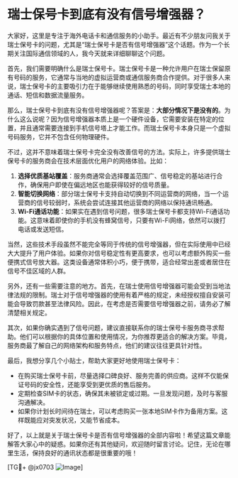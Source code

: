 # 瑞士保号卡到底有没有信号增强器？

大家好，这里是专注于海外电话卡和通信服务的小助手。最近有不少朋友问我关于瑞士保号卡的问题，尤其是“瑞士保号卡是否有信号增强器”这个话题。作为一个长期关注国际通信领域的人，我今天就来详细聊聊这个问题。

首先，我们需要明确什么是瑞士保号卡。瑞士保号卡是一种允许用户在瑞士保留原有号码的服务，它通常与当地的虚拟运营商或通信服务商合作提供。对于很多人来说，瑞士保号卡的主要吸引力在于能够继续使用熟悉的号码，同时享受瑞士本地的通话、短信和数据流量服务。

那么，瑞士保号卡到底有没有信号增强器呢？答案是：**大部分情况下是没有的**。为什么这么说呢？因为信号增强器本质上是一个硬件设备，它需要安装在特定的位置，并且通常需要连接到手机信号塔上才能工作。而瑞士保号卡本身只是一个虚拟号码服务，它并不包含任何物理硬件。

不过，这并不意味着瑞士保号卡完全没有改善信号的方法。实际上，许多提供瑞士保号卡的服务商会在技术层面优化用户的网络体验。比如：

1. **选择优质基站覆盖**：服务商通常会选择覆盖范围广、信号稳定的基站进行合作，确保用户即使在偏远地区也能获得较好的信号质量。
2. **智能切换网络**：部分瑞士保号卡支持自动切换到不同运营商的网络，当一个运营商的信号较弱时，系统会尝试连接其他运营商的网络以保持通讯畅通。
3. **Wi-Fi通话功能**：如果实在遇到信号问题，很多瑞士保号卡都支持Wi-Fi通话功能。这意味着即使你的手机没有蜂窝信号，只要有Wi-Fi网络，依然可以拨打电话或发送短信。

当然，这些技术手段虽然不能完全等同于传统的信号增强器，但在实际使用中已经大大提升了用户体验。如果你对信号稳定性有更高要求，也可以考虑额外购买一些便携式信号放大器。这类设备通常体积小巧，便于携带，适合经常出差或者居住在信号不佳区域的人群。

另外，还有一些需要注意的地方。首先，在瑞士使用信号增强器可能会受到当地法律法规的限制。瑞士对于信号增强器的使用有着严格的规定，未经授权擅自安装可能会导致罚款甚至法律风险。因此，在考虑是否需要信号增强器之前，请务必了解清楚相关规定。

其次，如果你确实遇到了信号问题，建议直接联系你的瑞士保号卡服务商寻求帮助。他们可以根据你的具体位置和使用情况，为你推荐更适合的解决方案。毕竟，服务商最了解自己的网络架构和服务特点，他们的建议往往更具针对性。

最后，我想分享几个小贴士，帮助大家更好地使用瑞士保号卡：

- 在购买瑞士保号卡前，尽量选择口碑良好、服务完善的供应商。这样不仅能保证号码的安全性，还能享受到更优质的售后服务。
- 定期检查SIM卡的状态，确保其未被锁定或过期。一旦发现问题，及时与客服沟通解决。
- 如果你计划长时间待在瑞士，可以考虑购买一张本地SIM卡作为备用方案。这样既能应对突发状况，又能节省成本。

好了，以上就是关于瑞士保号卡是否有信号增强器的全部内容啦！希望这篇文章能解答大家心中的疑惑。如果你还有其他疑问，欢迎随时留言讨论。记住，无论在哪里生活，保持良好的通讯状态都是很重要的哦！

[TG💪+ @jx0703 ![Image](https://github.com/user-attachments/assets/dbca1d08-cadb-493c-b0ec-ad6f7a83f270)]